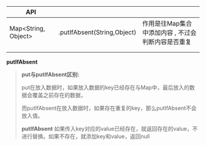 | API                 |                             |                                                          |
| ------------------- | --------------------------- | -------------------------------------------------------- |
| Map<String, Object> | .putIfAbsent(String,Object) | 作用是往Map集合中添加内容 , 不过会判断内容是否重复<br /> |
|                     |                             |                                                          |
|                     |                             |                                                          |

**putIfAbsent**

> **put与putIfAbsent区别:**
>
> put在放入数据时，如果放入数据的key已经存在与Map中，最后放入的数据会覆盖之前存在的数据，
>
> 而putIfAbsent在放入数据时，如果存在重复的key，那么putIfAbsent不会放入值。
>
> 
>
> **putIfAbsent**  如果传入key对应的value已经存在，就返回存在的value，不进行替换。如果不存在，就添加key和value，返回null